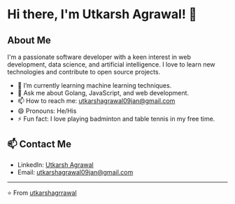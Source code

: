 # Hi there, I'm Utkarsh Agrawal! 👋

## About Me

I'm a passionate software developer with a keen interest in web development, data science, and artificial intelligence. I love to learn new technologies and contribute to open source projects. 

- 🌱 I’m currently learning machine learning techniques.
- 💬 Ask me about Golang, JavaScript, and web development.
- 📫 How to reach me: [utkarshagrawal09jan@gmail.com](mailto:utkarshagrawal09jan@gmail.com)
- 😄 Pronouns: He/His
- ⚡ Fun fact: I love playing badminton and table tennis in my free time.

## 📫 Contact Me

- LinkedIn: [Utkarsh Agrawal](https://in.linkedin.com/in/utkarshagrrawal)
- Email: [utkarshagrawal09jan@gmail.com](mailto:utkarshagrawal09jan@gmail.com)

---

⭐️ From [utkarshagrrawal](https://github.com/utkarshagrrawal)
